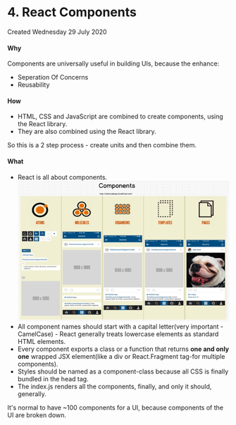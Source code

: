 # 4. React Components
Created Wednesday 29 July 2020

#### Why
Components are universally useful in building UIs, because the enhance:
* Seperation Of Concerns
* Reusability

#### How
* HTML, CSS and JavaScript are combined to create components, using the React library.
* They are also combined using the React library.

So this is a 2 step process - create units and then combine them.

#### What
* React is all about components.
![](../../assets/3_React_Components-image-1.png)
* All component names should start with a capital letter(very important - CamelCase) - React generally treats lowercase elements as standard HTML elements.
* Every component exports a class or a function that returns **one and only one** wrapped JSX element(like a div or React.Fragment tag-for multiple components).
* Styles should be named as a component-class because all CSS is finally bundled in the head tag.
* The index.js renders all the components, finally, and only it should, generally. 


It's normal to have ~100 components for a UI, because components of the UI are broken down.

